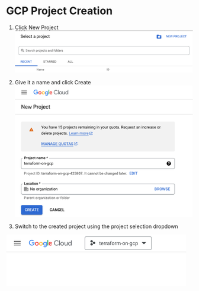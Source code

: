 # GCP Project Creation

1) Click New Project
![GCP Project Creation](./img/gcp_create_project_001.png)

2) Give it a name and click Create
![GCP Project Creation](./img/gcp_create_project_002.png)

3) Switch to the created project using the project selection dropdown

![GCP Project Creation](./img/gcp_create_project_003.png)